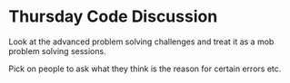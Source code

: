 # Thursday Code Discussion

Look at the advanced problem solving challenges and treat it as a mob problem solving sessions.

Pick on people to ask what they think is the reason for certain errors etc.
